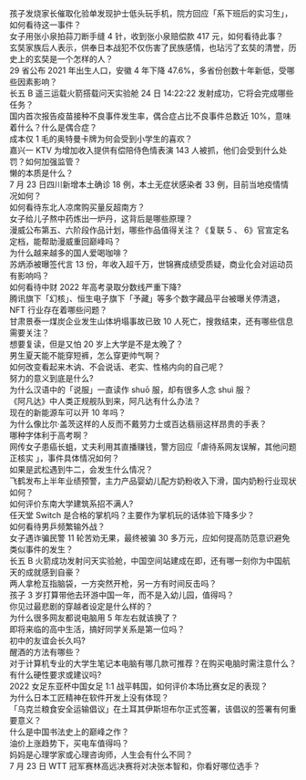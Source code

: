 孩子发烧家长催取化验单发现护士低头玩手机，院方回应「系下班后的实习生」，如何看待这一事件？  
女子用张小泉拍蒜刀断手缝 4 针，收到张小泉赔偿款 417 元，如何看待此事？  
玄奘家族后人表示，供奉日本战犯不仅伤害了民族感情，也玷污了玄奘的清誉，历史上的玄奘是一个怎样的人？  
29 省公布 2021 年出生人口，安徽 4 年下降 47.6%，多省份创数十年新低，受哪些因素影响？  
长五 B 遥三运载火箭搭载问天实验舱 24 日 14:22:22 发射成功，它将会完成哪些任务？  
国内首次报告疫苗接种不良事件发生率，偶合症占比不良事件总数近 10%，意味着什么？什么是偶合症？  
成本仅 1 毛的奥特曼卡牌为何会受到小学生的喜欢？  
嘉兴一 KTV 为增加收入提供有偿陪侍色情表演 143 人被抓，他们会受到什么处罚？如何加强监管？  
懒的本质是什么？  
7 月 23 日四川新增本土确诊 18 例，本土无症状感染者 33 例，目前当地疫情情况如何？  
如何看待东北人凉席购买量反超南方？  
女子给儿子熬中药炼出一炉丹，这背后是哪些原理？  
漫威公布第五、六阶段作品计划，哪些作品值得关注？《复联 5 、 6》官宣定名定档，能帮助漫威重回巅峰吗？  
为什么越来越多的国人爱喝咖啡？  
苏炳添被曝签代言 13 份，年收入超千万，世锦赛成绩受质疑，商业化会对运动员有影响吗？  
如何看待中财 2022 年高考录取分数线严重下降?  
腾讯旗下「幻核」、恒生电子旗下「予藏」等多个数字藏品平台被曝关停清退，NFT 行业存在着哪些问题？  
甘肃景泰一煤炭企业发生山体坍塌事故已致 10 人死亡，搜救结束，还有哪些信息需要关注？  
想要复读，但是又怕 20 岁上大学是不是太晚了？  
男生夏天能不能穿短裤，怎么穿更帅气啊？  
如何改变看起来木讷、不会说话、老实、性格内向的自己呢？  
努力的意义到底是什么?  
为什么汉语中的「说服」一直读作 shuō 服，却有很多人念 shuì 服？  
《阿凡达》中人类正规舰队到来，阿凡达有什么办法？  
现在的新能源车可以开 10 年吗？  
为什么像比尔·盖茨这样的人反而不戴劳力士或百达翡丽这样昂贵的手表？  
哪种字体利于高考啊？  
网传女子患癌长蛆，丈夫利用其直播赚钱，警方回应「虐待系网友误解，其他问题正核实 」，事件具体情况如何？  
如果是武松遇到牛二，会发生什么情况？  
飞鹤发布上半年业绩预警，主力产品婴幼儿配方奶粉收入下滑，国内奶粉行业现状如何？  
如何评价东南大学建筑系招不满人?  
任天堂 Switch 是合格的掌机吗？主要作为掌机玩的话体验下降多少？  
如何看待男乒频繁输外战？  
女子遇诈骗民警 11 轮苦劝无果，最终被骗 30 多万元，应如何提高防范意识避免类似事件的发生？  
长五 B 火箭成功发射问天实验舱，中国空间站建成在即，还有哪一刻你为中国航天的成就感到自豪？  
两人拿枪互指脑袋，一方突然开枪，另一方有时间反击吗？  
孩子 3 岁打算带他去环游中国一年，而不是入幼儿园，值得吗？  
你见过最悲剧的穿越者设定是什么样的？  
为什么很多网友都说电脑用 5 年左右就该换了？  
即将来临的高中生活，搞好同学关系是第一位吗？  
初中的友谊会长久吗?  
醒酒的方法有哪些？  
对于计算机专业的大学生笔记本电脑有哪几款可推荐？在购买电脑时需注意什么？有什么硬性要求或建议吗?  
2022 女足东亚杯中国女足 1:1 战平韩国，如何评价本场比赛女足的表现？  
为什么日本工匠精神在软件开发上没有体现？  
「乌克兰粮食安全运输倡议」在土耳其伊斯坦布尔正式签署，该倡议的签署有何重要意义？  
什么是中国书法史上的巅峰之作？  
油价上涨趋势下，买电车值得吗？  
妈妈是心理学家或心理咨询师，人生会有什么不同？  
7 月 23 日 WTT 冠军赛林高远决赛将对决张本智和，你看好哪位选手？  
